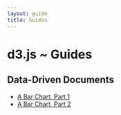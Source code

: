 ```yaml
---
layout: guide
title: Guides
---
```


# d3.js ~ Guides

## Data-Driven Documents

* [A Bar Chart, Part 1](bar-1.html)
* [A Bar Chart, Part 2](bar-2.html)
